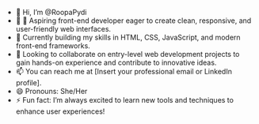 - 👋 Hi, I’m @RoopaPydi
- 👀 👀 Aspiring front-end developer eager to create clean, responsive, and user-friendly web interfaces.
- 🌱 Currently building my skills in HTML, CSS, JavaScript, and modern front-end frameworks.
- 💞️ Looking to collaborate on entry-level web development projects to gain hands-on experience and contribute to innovative ideas.
- 📫 You can reach me at [Insert your professional email or LinkedIn profile].
- 😄 Pronouns: She/Her
- ⚡ Fun fact: I’m always excited to learn new tools and techniques to enhance user experiences!

<!---
RoopaPydi/RoopaPydi is a ✨ special ✨ repository because its `README.md` (this file) appears on your GitHub profile.
You can click the Preview link to take a look at your changes.
--->
